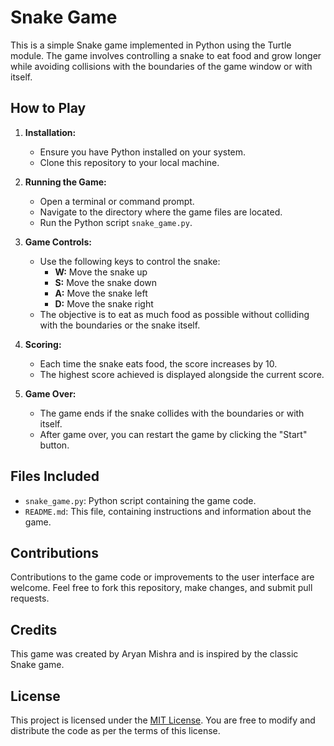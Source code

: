 # Snake Game

This is a simple Snake game implemented in Python using the Turtle module. The game involves controlling a snake to eat food and grow longer while avoiding collisions with the boundaries of the game window or with itself.

## How to Play

1. **Installation:**
   - Ensure you have Python installed on your system.
   - Clone this repository to your local machine.

2. **Running the Game:**
   - Open a terminal or command prompt.
   - Navigate to the directory where the game files are located.
   - Run the Python script `snake_game.py`.

3. **Game Controls:**
   - Use the following keys to control the snake:
     - **W:** Move the snake up
     - **S:** Move the snake down
     - **A:** Move the snake left
     - **D:** Move the snake right
   - The objective is to eat as much food as possible without colliding with the boundaries or the snake itself.

4. **Scoring:**
   - Each time the snake eats food, the score increases by 10.
   - The highest score achieved is displayed alongside the current score.

5. **Game Over:**
   - The game ends if the snake collides with the boundaries or with itself.
   - After game over, you can restart the game by clicking the "Start" button.

## Files Included

- `snake_game.py`: Python script containing the game code.
- `README.md`: This file, containing instructions and information about the game.

## Contributions

Contributions to the game code or improvements to the user interface are welcome. Feel free to fork this repository, make changes, and submit pull requests.

## Credits

This game was created by Aryan Mishra and is inspired by the classic Snake game.

## License

This project is licensed under the [MIT License](LICENSE). You are free to modify and distribute the code as per the terms of this license.
